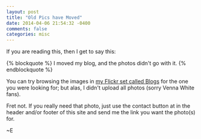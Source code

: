 ```yaml
---
layout: post
title: "Old Pics have Moved"
date: 2014-04-06 21:54:32 -0400
comments: false
categories: misc
---
```

If you are reading this, then I get to say this:

{% blockquote %}
I moved my blog, and the photos didn't go with it.
{% endblockquote %}

You can try browsing the images in [my Flickr set called Blogs](https://www.flickr.com/photos/eduncan911/sets/72157600808141363/) 
for the one you were looking for; but alas, I didn't upload all photos (sorry Venna White fans).

Fret not.  If you really need that photo, just use the contact button at in the header and/or footer
of this site and send me the link you want the photo(s) for.

~E
